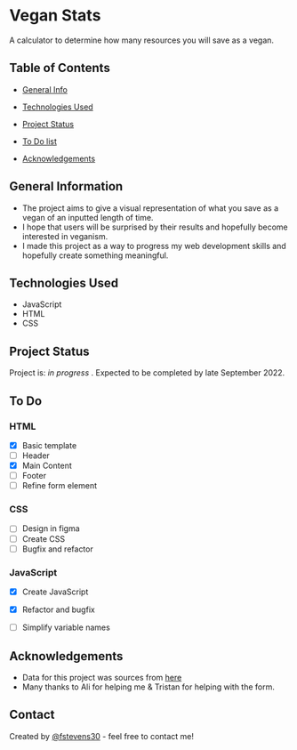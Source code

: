 # Vegan Stats
A calculator to determine how many resources you will save as a vegan.
<!-- Live demo [_here_](https://www.example.com).  If you have the project hosted somewhere, include the link here. -->

## Table of Contents
* [General Info](#general-information)
- [Technologies Used](#technologies-used)
* [Project Status](#project-status)
- [To Do list](#to-do)
* [Acknowledgements](#acknowledgements)



## General Information
- The project aims to give a visual representation of what you save as a vegan of an inputted length of time.
- I hope that users will be surprised by their results and hopefully become interested in veganism.
- I made this project as a way to progress my web development skills and hopefully create something meaningful.
<!-- You don't have to answer all the questions - just the ones relevant to your project. -->


## Technologies Used
- JavaScript
- HTML
- CSS


## Project Status
Project is: _in progress_ . Expected to be completed by late September 2022.

## To Do
### HTML 
 - [x] Basic template
 - [ ] Header
 - [x] Main Content
 - [ ] Footer
 - [ ] Refine form element

### CSS
 - [ ] Design in figma
 - [ ] Create CSS
 - [ ] Bugfix and refactor
 
### JavaScript
 - [x] Create JavaScript
 - [x] Refactor and bugfix
 - [ ] Simplify variable names
 

## Acknowledgements
- Data for this project was sources from [here]()
- Many thanks to Ali for helping me & Tristan for helping with the form.


## Contact
Created by [@fstevens30](https://github.com/fstevens30) - feel free to contact me!


<!-- Optional -->
<!-- ## License -->
<!-- This project is open source and available under the [... License](). -->

<!-- You don't have to include all sections - just the one's relevant to your project -->
